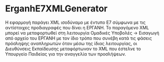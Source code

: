 # ErganhE7XMLGenerator

H εφαρμογή παράγει XML ισοδύναμο με έντυπο Ε7 σύμφωνα με τις αντίστοιχες προδιαγραφές που δίνει η ΕΡΓΑΝΗ. Το παραγόμενο XML μπορεί να μεταφορτωθεί στη λειτουργία Ομαδικές Υποβολές -> Εισαγωγή από αρχείο του ΕΡΓΑΝΗ με τον ίδιο τρόπο που συνέβη κατά τις φάσεις πρόσληψης αναπληρωτών όταν μέσω της ίδιας λειτουργίας, οι Διευθύνσεις Εκπαίδευσης μεταφόρτωναν το XML που έστελνε το Υπουργείο Παιδείας για την αναγγελία των προσλήψεων.
